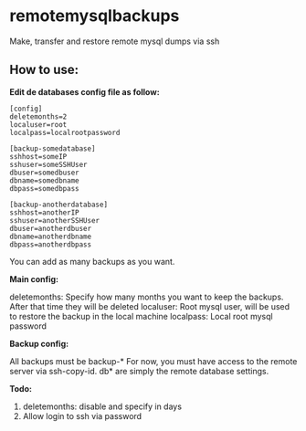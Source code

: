 # remotemysqlbackups
Make, transfer and restore remote mysql dumps via ssh


## How to use:

**Edit de databases config file as follow:**
```
[config]
deletemonths=2
localuser=root
localpass=localrootpassword

[backup-somedatabase]
sshhost=someIP
sshuser=someSSHUser
dbuser=somedbuser
dbname=somedbname
dbpass=somedbpass

[backup-anotherdatabase]
sshhost=anotherIP
sshuser=anotherSSHUser
dbuser=anotherdbuser
dbname=anotherdbname
dbpass=anotherdbpass
```

You can add as many backups as you want. 

**Main config:**

deletemonths: Specify how many months you want to keep the backups. After that time they will be deleted 
localuser: Root mysql user, will be used to restore the backup in the local machine
localpass: Local root mysql password

**Backup config:**

All backups must be backup-*
For now, you must have access to the remote server via ssh-copy-id.
db* are simply the remote database settings.


**Todo:**

1. deletemonths: disable and specify in days
2. Allow login to ssh via password
